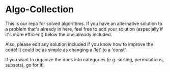 # Algo-Collection

This is our repo for solved algorithms. If you have an alternative solution to a problem that's already in here, feel free to add your solution (especially if it's more efficient) below the one already included.

Also, please edit any solution included if you know how to improve the code! It could be as simple as changing a 'let' to a 'const'. 

If you want to organize the docs into categories (e.g. sorting, permutations, subsets), go for it!

